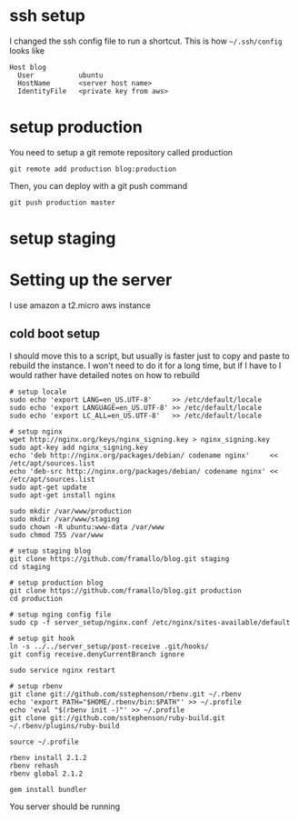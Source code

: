 # ssh setup

I changed the ssh config file to run a shortcut. This is how `~/.ssh/config` looks like

    Host blog
      User           ubuntu
      HostName       <server host name>
      IdentityFile   <private key from aws>

# setup production

You need to setup a git remote repository called production

    git remote add production blog:production

Then, you can deploy with a git push command

    git push production master

# setup staging

# Setting up the server

I use amazon a t2.micro aws instance


## cold boot setup

I should move this to a script, but usually is faster just to copy and paste to rebuild the instance.
I won't need to do it for a long time, but if I have to I would rather have detailed notes on how to rebuild

    # setup locale
    sudo echo 'export LANG=en_US.UTF-8'     >> /etc/default/locale
    sudo echo 'export LANGUAGE=en_US.UTF-8' >> /etc/default/locale
    sudo echo 'export LC_ALL=en_US.UTF-8'   >> /etc/default/locale

    # setup nginx
    wget http://nginx.org/keys/nginx_signing.key > nginx_signing.key
    sudo apt-key add nginx_signing.key
    echo 'deb http://nginx.org/packages/debian/ codename nginx'     << /etc/apt/sources.list
    echo 'deb-src http://nginx.org/packages/debian/ codename nginx' << /etc/apt/sources.list
    sudo apt-get update
    sudo apt-get install nginx

    sudo mkdir /var/www/production
    sudo mkdir /var/www/staging
    sudo chown -R ubuntu:www-data /var/www
    sudo chmod 755 /var/www

    # setup staging blog
    git clone https://github.com/framallo/blog.git staging
    cd staging

    # setup production blog
    git clone https://github.com/framallo/blog.git production
    cd production

    # setup nging config file
    sudo cp -f server_setup/nginx.conf /etc/nginx/sites-available/default
    
    # setup git hook
    ln -s ../../server_setup/post-receive .git/hooks/
    git config receive.denyCurrentBranch ignore

    sudo service nginx restart

    # setup rbenv
    git clone git://github.com/sstephenson/rbenv.git ~/.rbenv
    echo 'export PATH="$HOME/.rbenv/bin:$PATH"' >> ~/.profile
    echo 'eval "$(rbenv init -)"' >> ~/.profile
    git clone git://github.com/sstephenson/ruby-build.git ~/.rbenv/plugins/ruby-build

    source ~/.profile

    rbenv install 2.1.2
    rbenv rehash
    rbenv global 2.1.2

    gem install bundler

You server should be running
